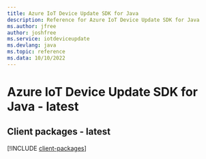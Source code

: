 ```yaml
---
title: Azure IoT Device Update SDK for Java
description: Reference for Azure IoT Device Update SDK for Java
ms.author: jfree
author: joshfree
ms.service: iotdeviceupdate
ms.devlang: java
ms.topic: reference
ms.data: 10/10/2022
---
```

# Azure IoT Device Update SDK for Java - latest

## Client packages - latest
[!INCLUDE [client-packages](iot-device-update-client-index.md)]